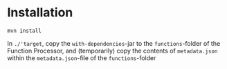 # Installation

`mvn install`

In `./'target`, copy the `with-dependencies`-jar to the `functions`-folder of the Function Processor, and (temporarily) copy the contents of `metadata.json` within the `metadata.json`-file of the `functions`-folder

